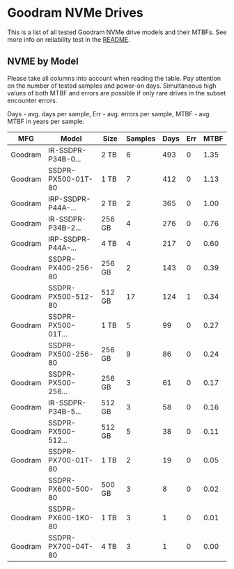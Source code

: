 Goodram NVMe Drives
===================

This is a list of all tested Goodram NVMe drive models and their MTBFs. See more
info on reliability test in the [README](https://github.com/linuxhw/SMART).

NVME by Model
------------

Please take all columns into account when reading the table. Pay attention on the
number of tested samples and power-on days. Simultaneous high values of both MTBF
and errors are possible if only rare drives in the subset encounter errors.

Days - avg. days per sample,
Err  - avg. errors per sample,
MTBF - avg. MTBF in years per sample.

| MFG       | Model              | Size   | Samples | Days  | Err   | MTBF |
|-----------|--------------------|--------|---------|-------|-------|------|
| Goodram   | IR-SSDPR-P34B-0... | 2 TB   | 6       | 493   | 0     | 1.35   |
| Goodram   | SSDPR-PX500-01T-80 | 1 TB   | 7       | 412   | 0     | 1.13   |
| Goodram   | IRP-SSDPR-P44A-... | 2 TB   | 2       | 365   | 0     | 1.00   |
| Goodram   | IR-SSDPR-P34B-2... | 256 GB | 4       | 276   | 0     | 0.76   |
| Goodram   | IRP-SSDPR-P44A-... | 4 TB   | 4       | 217   | 0     | 0.60   |
| Goodram   | SSDPR-PX400-256-80 | 256 GB | 2       | 143   | 0     | 0.39   |
| Goodram   | SSDPR-PX500-512-80 | 512 GB | 17      | 124   | 1     | 0.34   |
| Goodram   | SSDPR-PX500-01T... | 1 TB   | 5       | 99    | 0     | 0.27   |
| Goodram   | SSDPR-PX500-256-80 | 256 GB | 9       | 86    | 0     | 0.24   |
| Goodram   | SSDPR-PX500-256... | 256 GB | 3       | 61    | 0     | 0.17   |
| Goodram   | IR-SSDPR-P34B-5... | 512 GB | 3       | 58    | 0     | 0.16   |
| Goodram   | SSDPR-PX500-512... | 512 GB | 5       | 38    | 0     | 0.11   |
| Goodram   | SSDPR-PX700-01T-80 | 1 TB   | 2       | 19    | 0     | 0.05   |
| Goodram   | SSDPR-PX600-500-80 | 500 GB | 3       | 8     | 0     | 0.02   |
| Goodram   | SSDPR-PX600-1K0-80 | 1 TB   | 3       | 1     | 0     | 0.01   |
| Goodram   | SSDPR-PX700-04T-80 | 4 TB   | 3       | 1     | 0     | 0.00   |
